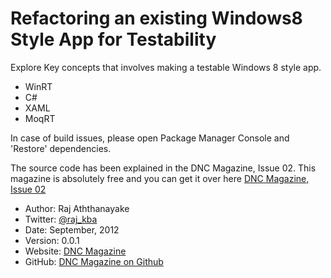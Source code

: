 Refactoring an existing Windows8 Style App for Testability
==========================================================
Explore Key concepts that involves making a testable Windows 8 style app.

* WinRT
* C#
* XAML
* MoqRT

In case of build issues, please open Package Manager Console and 'Restore' dependencies.
 
The source code has been explained in the DNC Magazine, Issue 02. This magazine is absolutely free and you can get it over here
[DNC Magazine, Issue 02](http://www.dotnetcurry.com/magazine/dnc-magazine-issue2.aspx)

* Author: Raj Aththanayake
* Twitter: [@raj_kba](http://www.twitter.com/raj_kba)
* Date: September, 2012
* Version: 0.0.1
* Website: [DNC Magazine](http://www.dotnetcurry.com/magazine/)
* GitHub: [DNC Magazine on Github](https://github.com/dotnetcurry/metro-app-testability-dncmag-02)
